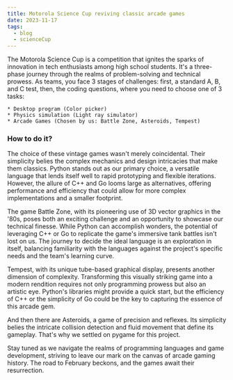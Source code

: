 ```yaml
---
title: Motorola Science Cup reviving classic arcade games
date: 2023-11-17
tags:
  - blog
  - scienceCup
---
```



The Motorola Science Cup is a competition that ignites the sparks of innovation in tech enthusiasts among high school students. It's a three-phase journey through the realms of problem-solving and technical prowess. As teams, you face 3 stages of challenges: first, a standard A, B, and C test, then, the coding questions, where you need to choose one of 3 tasks:

    * Desktop program (Color picker)
    * Physics simulation (Light ray simulator)
    * Arcade Games (Chosen by us: Battle Zone, Asteroids, Tempest)

### How to do it?

The choice of these vintage games wasn't merely coincidental. Their simplicity belies the complex mechanics and design intricacies that make them classics. Python stands out as our primary choice, a versatile language that lends itself well to rapid prototyping and flexible iterations. However, the allure of C++ and Go looms large as alternatives, offering performance and efficiency that could allow for more complex implementations and a smaller footprint.

The game Battle Zone, with its pioneering use of 3D vector graphics in the '80s, poses both an exciting challenge and an opportunity to showcase our technical finesse. While Python can accomplish wonders, the potential of leveraging C++ or Go to replicate the game's immersive tank battles isn't lost on us. The journey to decide the ideal language is an exploration in itself, balancing familiarity with the languages against the project's specific needs and the team's learning curve.

Tempest, with its unique tube-based graphical display, presents another dimension of complexity. Transforming this visually striking game into a modern rendition requires not only programming prowess but also an artistic eye. Python's libraries might provide a quick start, but the efficiency of C++ or the simplicity of Go could be the key to capturing the essence of this arcade gem.

And then there are Asteroids, a game of precision and reflexes. Its simplicity belies the intricate collision detection and fluid movement that define its gameplay. That's why we settled on pygame for this project.

Stay tuned as we navigate the realms of programming languages and game development, striving to leave our mark on the canvas of arcade gaming history. The road to February beckons, and the games await their resurrection.



